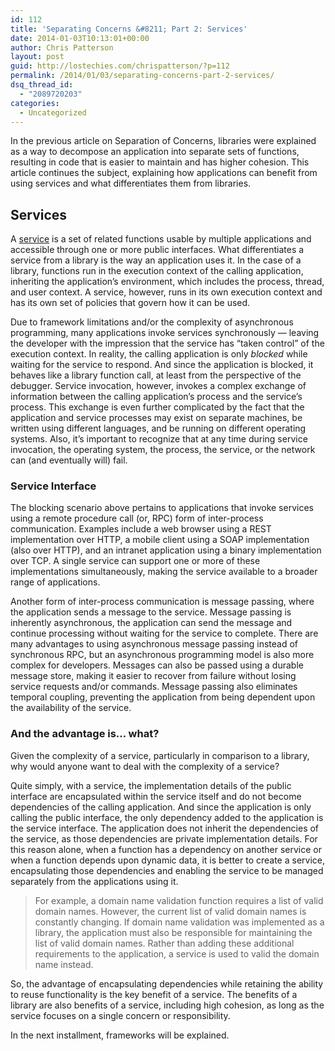 ```yaml
---
id: 112
title: 'Separating Concerns &#8211; Part 2: Services'
date: 2014-01-03T10:13:01+00:00
author: Chris Patterson
layout: post
guid: http://lostechies.com/chrispatterson/?p=112
permalink: /2014/01/03/separating-concerns-part-2-services/
dsq_thread_id:
  - "2089720203"
categories:
  - Uncategorized
---
```

In the previous article on Separation of Concerns, libraries were explained as a way to decompose an application into separate sets of functions, resulting in code that is easier to maintain and has higher cohesion. This article continues the subject, explaining how applications can benefit from using services and what differentiates them from libraries.

## Services

A [service](http://en.wikipedia.org/wiki/Service_%28systems_architecture%29) is a set of related functions usable by multiple applications and accessible through one or more public interfaces. What differentiates a service from a library is the way an application uses it. In the case of a library, functions run in the execution context of the calling application, inheriting the application’s environment, which includes the process, thread, and user context. A service, however, runs in its own execution context and has its own set of policies that govern how it can be used.

Due to framework limitations and/or the complexity of asynchronous programming, many applications invoke services synchronously — leaving the developer with the impression that the service has “taken control” of the execution context. In reality, the calling application is only _blocked_ while waiting for the service to respond. And since the application is blocked, it behaves like a library function call, at least from the perspective of the debugger. Service invocation, however, invokes a complex exchange of information between the calling application’s process and the service’s process. This exchange is even further complicated by the fact that the application and service processes may exist on separate machines, be written using different languages, and be running on different operating systems. Also, it’s important to recognize that at any time during service invocation, the operating system, the process, the service, or the network can (and eventually will) fail.

### Service Interface

The blocking scenario above pertains to applications that invoke services using a remote procedure call (or, RPC) form of inter-process communication. Examples include a web browser using a REST implementation over HTTP, a mobile client using a SOAP implementation (also over HTTP), and an intranet application using a binary implementation over TCP. A single service can support one or more of these implementations simultaneously, making the service available to a broader range of applications.

Another form of inter-process communication is message passing, where the application sends a message to the service. Message passing is inherently asynchronous, the application can send the message and continue processing without waiting for the service to complete. There are many advantages to using asynchronous message passing instead of synchronous RPC, but an asynchronous programming model is also more complex for developers. Messages can also be passed using a durable message store, making it easier to recover from failure without losing service requests and/or commands. Message passing also eliminates temporal coupling, preventing the application from being dependent upon the availability of the service.

### And the advantage is… what?

Given the complexity of a service, particularly in comparison to a library, why would anyone want to deal with the complexity of a service?

Quite simply, with a service, the implementation details of the public interface are encapsulated within the service itself and do not become dependencies of the calling application. And since the application is only calling the public interface, the only dependency added to the application is the service interface. The application does not inherit the dependencies of the service, as those dependencies are private implementation details. For this reason alone, when a function has a dependency on another service or when a function depends upon dynamic data, it is better to create a service, encapsulating those dependencies and enabling the service to be managed separately from the applications using it.

> For example, a domain name validation function requires a list of valid domain names. However, the current list of valid domain names is constantly changing. If domain name validation was implemented as a library, the application must also be responsible for maintaining the list of valid domain names. Rather than adding these additional requirements to the application, a service is used to valid the domain name instead.

So, the advantage of encapsulating dependencies while retaining the ability to reuse functionality is the key benefit of a service. The benefits of a library are also benefits of a service, including high cohesion, as long as the service focuses on a single concern or responsibility.

In the next installment, frameworks will be explained.